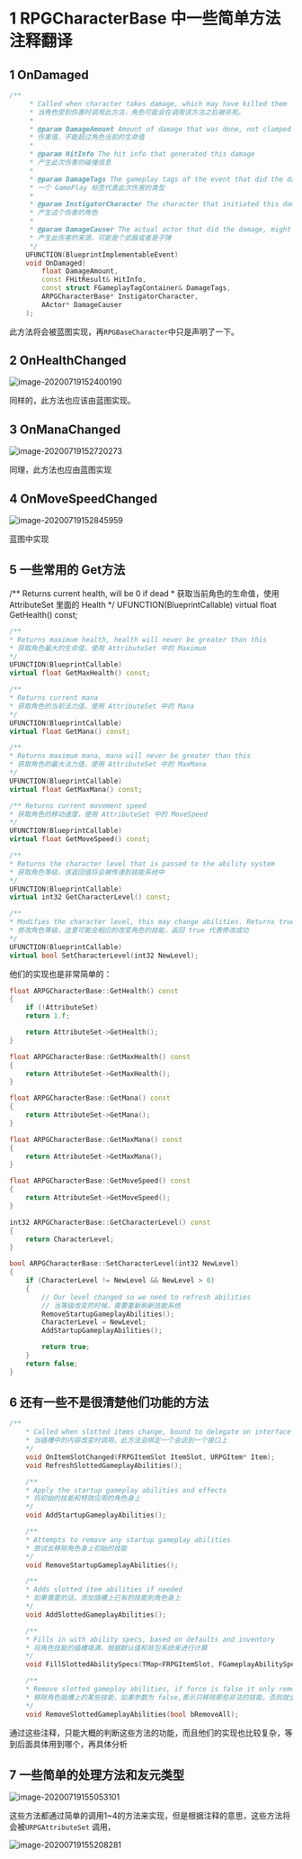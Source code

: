 # 1 RPGCharacterBase 中一些简单方法注释翻译

## 1 OnDamaged

```c++
/**
	 * Called when character takes damage, which may have killed them
	 * 当角色受到伤害时调用此方法，角色可能会在调用该方法之后被杀死。
	 *
	 * @param DamageAmount Amount of damage that was done, not clamped based on current health
	 * 伤害值，不能超过角色当前的生命值
	 * 
	 * @param HitInfo The hit info that generated this damage
	 * 产生此次伤害的碰撞信息
	 *
	 * @param DamageTags The gameplay tags of the event that did the damage
	 * 一个 GamePlay 标签代表此次伤害的类型
	 * 
	 * @param InstigatorCharacter The character that initiated this damage
	 * 产生这个伤害的角色
	 * 
	 * @param DamageCauser The actual actor that did the damage, might be a weapon or projectile
	 * 产生此伤害的来源，可能是个武器或者是子弹
	 */
	UFUNCTION(BlueprintImplementableEvent)
	void OnDamaged(
		float DamageAmount, 
		const FHitResult& HitInfo, 
		const struct FGameplayTagContainer& DamageTags, 
		ARPGCharacterBase* InstigatorCharacter, 
		AActor* DamageCauser
	);
```

此方法将会被蓝图实现，再`RPGBaseCharacter`中只是声明了一下。

## 2 OnHealthChanged

![image-20200719152400190](./images/image-20200719152400190.png)

同样的，此方法也应该由蓝图实现。

## 3 OnManaChanged

![image-20200719152720273](./images/image-20200719152720273.png)

同理，此方法也应由蓝图实现

## 4 OnMoveSpeedChanged

![image-20200719152845959](./images/image-20200719152845959.png)

蓝图中实现

## 5 一些常用的 Get方法

/** Returns current health, will be 0 if dead 
	* 获取当前角色的生命值，使用 AttributeSet 里面的 Health
	*/
	UFUNCTION(BlueprintCallable)
	virtual float GetHealth() const;

```C++
/**
* Returns maximum health, health will never be greater than this
* 获取角色最大的生命值，使用 AttributeSet 中的 Maximum 
*/
UFUNCTION(BlueprintCallable)
virtual float GetMaxHealth() const;

/** 
* Returns current mana
* 获取角色的当前法力值，使用 AttributeSet 中的 Mana
*/
UFUNCTION(BlueprintCallable)
virtual float GetMana() const;

/**
* Returns maximum mana, mana will never be greater than this 
* 获取角色的最大法力值，使用 AttributeSet 中的 MaxMana
*/
UFUNCTION(BlueprintCallable)
virtual float GetMaxMana() const;

/** Returns current movement speed 
* 获取角色的移动速度，使用 AttributeSet 中的 MoveSpeed
*/
UFUNCTION(BlueprintCallable)
virtual float GetMoveSpeed() const;

/** 
* Returns the character level that is passed to the ability system 
* 获取角色等级，该返回值将会被传递到技能系统中
*/
UFUNCTION(BlueprintCallable)
virtual int32 GetCharacterLevel() const;

/** 
* Modifies the character level, this may change abilities. Returns true on success 
* 修改角色等级，这里可能会相应的改变角色的技能，返回 true 代表修改成功
*/
UFUNCTION(BlueprintCallable)
virtual bool SetCharacterLevel(int32 NewLevel);
```
他们的实现也是非常简单的：

```C++
float ARPGCharacterBase::GetHealth() const
{
	if (!AttributeSet)
	return 1.f;

	return AttributeSet->GetHealth();
}

float ARPGCharacterBase::GetMaxHealth() const
{
	return AttributeSet->GetMaxHealth();
}

float ARPGCharacterBase::GetMana() const
{
	return AttributeSet->GetMana();
}

float ARPGCharacterBase::GetMaxMana() const
{
	return AttributeSet->GetMaxMana();
}

float ARPGCharacterBase::GetMoveSpeed() const
{
	return AttributeSet->GetMoveSpeed();
}

int32 ARPGCharacterBase::GetCharacterLevel() const
{
	return CharacterLevel;
}

bool ARPGCharacterBase::SetCharacterLevel(int32 NewLevel)
{
	if (CharacterLevel != NewLevel && NewLevel > 0)
	{
		// Our level changed so we need to refresh abilities
		// 当等级改变的时候，需要重新刷新技能系统
		RemoveStartupGameplayAbilities();
		CharacterLevel = NewLevel;
		AddStartupGameplayAbilities();

		return true;
	}
	return false;
}
```

## 6 还有一些不是很清楚他们功能的方法

```c++
/** 
	* Called when slotted items change, bound to delegate on interface 
	* 当插槽中的内容改变时调用，此方法会绑定一个会话到一个接口上
	*/
	void OnItemSlotChanged(FRPGItemSlot ItemSlot, URPGItem* Item);
	void RefreshSlottedGameplayAbilities();

	/** 
	* Apply the startup gameplay abilities and effects 
	* 将初始的技能和特效应用的角色身上
	*/
	void AddStartupGameplayAbilities();

	/** 
	* Attempts to remove any startup gameplay abilities
	* 尝试去移除角色身上初始的技能
	*/
	void RemoveStartupGameplayAbilities();

	/** 
	* Adds slotted item abilities if needed
	* 如果需要的话，添加插槽上已有的技能到角色身上
	*/
	void AddSlottedGameplayAbilities();

	/** 
	* Fills in with ability specs, based on defaults and inventory 
	* 将角色技能的插槽填满，根据默认值和背包系统来进行计算
	*/
	void FillSlottedAbilitySpecs(TMap<FRPGItemSlot, FGameplayAbilitySpec>& SlottedAbilitySpecs);

	/** 
	* Remove slotted gameplay abilities, if force is false it only removes invalid ones
	* 移除角色插槽上的某些技能，如果参数为 false,表示只移除那些非法的技能，否则就全部移除
	*/
	void RemoveSlottedGameplayAbilities(bool bRemoveAll);
```

通过这些注释，只能大概的判断这些方法的功能，而且他们的实现也比较复杂，等到后面具体用到哪个，再具体分析

## 7 一些简单的处理方法和友元类型

![image-20200719155053101](./images/image-20200719155053101.png)

这些方法都通过简单的调用1~4的方法来实现，但是根据注释的意思，这些方法将会被`URPGAttributeSet` 调用，

![image-20200719155208281](./images/image-20200719155208281.png)